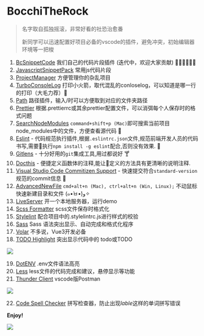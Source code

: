 # BocchiTheRock

> 名字取自孤独摇滚，非常好看的社恐治愈番
>
> 新同学可以迅速配置好项目必备的vscode的插件，避免冲突，初始编辑器环境等一把梭

1. [BcSnippetCode](https://marketplace.visualstudio.com/items?itemName=jianmofeng.bc-snippet-code) 我们自己的代码片段插件 (迭代中，欢迎大家贡献) 👏🏻👏🏻👏🏻
2. [JavascriptSnippetPack](https://marketplace.visualstudio.com/items?itemName=akamud.vscode-javascript-snippet-pack) 常用js代码片段
3. [ProjectManager](https://marketplace.visualstudio.com/items?itemName=alefragnani.project-manager) 方便管理你的杂乱项目
4. [TurboConsoleLog](https://marketplace.visualstudio.com/items?itemName=ChakrounAnas.turbo-console-log) 打印小火箭，取代混乱的conloselog，可以知道是哪一行的打印（大毛力荐）🚀
5. [Path](https://marketplace.visualstudio.com/items?itemName=christian-kohler.path-intellisense) 路径插件，输入/时可以方便取到对应的文件夹路径
6. [Prettier](https://marketplace.visualstudio.com/items?itemName=esbenp.prettier-vscode) 根据.prettierrc或其余prettier配置文件，可以消弭每个人保存时的格式问题
7. [SearchNodeModules](https://marketplace.visualstudio.com/items?itemName=jasonnutter.search-node-modules) `command+shift+p (Mac)`即可搜索当前项目node_modules中的文件，方便查看源代码 🧨
8. [Eslint](https://marketplace.visualstudio.com/items?itemName=dbaeumer.vscode-eslint) - 代码规范执行插件,根据`.eslintrc.json`文件,规范前端开发人员的代码书写,需要执行`npm install -g eslint`配合,否则没有效果. 🍵
9. [Gitlens](https://marketplace.visualstudio.com/items?itemName=eamodio.gitlens) - 十分好用的`git`集成工具,用过都说好 🍸
10. [Docthis](https://marketplace.visualstudio.com/items?itemName=joelday.docthis) - 便捷定义函数体的注释,能让定义的方法具有更清晰的说明注释.
11. [Visual Studio Code Commitizen Support](https://marketplace.visualstudio.com/items?itemName=KnisterPeter.vscode-commitizen) - 快速提交符合`standard-version`规范的commit信息 🍻
12. [AdvancedNewFile](https://marketplace.visualstudio.com/items?itemName=patbenatar.advanced-new-file) `cmd+alt+n (Mac), ctrl+alt+n (Win, Linux);` 不动鼠标快速新建目录和文件 (๑•̀ㅂ•́)و✧
12. [LiveServer](https://marketplace.visualstudio.com/items?itemName=ritwickdey.LiveServer) 开一个本地服务器，运行demo
12. [Scss Formatter](https://marketplace.visualstudio.com/items?itemName=sibiraj-s.vscode-scss-formatter) scss文件保存时格式化
12. [Stylelint](https://marketplace.visualstudio.com/items?itemName=stylelint.vscode-stylelint) 配合项目中的.stylelintrc.js进行样式的校验
12. [Sass](https://marketplace.visualstudio.com/items?itemName=Syler.sass-indented) Sass 语法突出显示、自动完成和格式化程序
12. [Volar](https://marketplace.visualstudio.com/items?itemName=Vue.volar) 不多说，Vue3开发必备
12. [TODO Highlight](https://marketplace.visualstudio.com/items?itemName=wayou.vscode-todo-highlight) 突出显示代码中的 todo或TODO

![](https://raw.githubusercontent.com/wayou/vscode-todo-highlight/master/assets/material-night.png)

19. [DotENV](https://marketplace.visualstudio.com/items?itemName=mikestead.dotenv) .env文件语法高亮
20. [Less](https://marketplace.visualstudio.com/items?itemName=mrmlnc.vscode-less) less文件的代码完成和建议，悬停显示等功能
21. [Thunder Client](https://marketplace.visualstudio.com/items?itemName=rangav.vscode-thunder-client) vscode版Postman

![](https://raw.githubusercontent.com/rangav/thunder-client-support/master/images/thunder-client-v2.png)

22. [Code Spell Checker](https://marketplace.visualstudio.com/items?itemName=streetsidesoftware.code-spell-checker) 拼写检查器，防止出现*lable*这样的单词拼写错误

**Enjoy!**

![](https://i2.hdslb.com/bfs/archive/a07b547896f9f1719f05a4aa3db5e57df7d71b16.png)

